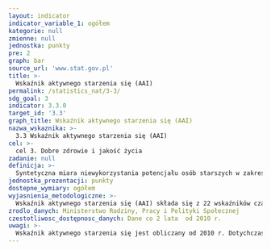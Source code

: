 ```yaml
---
layout: indicator
indicator_variable_1: ogółem
kategorie: null
zmienne: null
jednostka: punkty
pre: 2
graph: bar
source_url: 'www.stat.gov.pl'
title: >-
  Wskaźnik aktywnego starzenia się (AAI)
permalink: /statistics_nat/3-3/
sdg_goal: 3
indicator: 3.3.0
target_id: '3.3'
graph_title: Wskaźnik aktywnego starzenia się (AAI)
nazwa_wskaznika: >-
  3.3 Wskaźnik aktywnego starzenia się (AAI)
cel: >-
  cel 3. Dobre zdrowie i jakość życia
zadanie: null
definicja: >-
  Syntetyczna miara niewykorzystania potencjału osób starszych w zakresie większego uczestnictwa w gospodarce i życiu społeczeństwa oraz niezależnym życiu. Wskaźnik aktywnego starzenia się został utworzony poprzez połączenie miar z 4 dziedzin, tj. zatrudnienie  uczestnictwo w życiu społeczeństwa  niezależne życie w zdrowiu i bezpieczeństwie  możliwości i warunki sprzyjające aktywnemu starzeniu się.
jednostka_prezentacji: punkty
dostepne_wymiary: ogółem
wyjasnienia_metodologiczne: >-
  Wskaźnik aktywnego starzenia się (AAI) składa się z 22 wskaźników cząstkowych, pogrupowanych w ramach 4 obszarów:1. Zatrudnienie (poziom zatrudnienia osób w wieku 55-59, 60-64, 65-69, 70-74) 2. Uczestnictwo w życiu społeczeństwa (wolontariat, opieka nad dziećmi i wnukami, opieka nad osobami starszymi, aktywność polityczna) 3. Niezależne życie w zdrowiu i bezpieczeństwie (ćwiczenia fizyczne, dostęp do opieki zdrowotnej, niezależne życie, bezpieczeństwo finansowe, bezpieczeństwo fizyczne, uczenie się przez całe życie) 4. Możliwości i warunki sprzyjające aktywnemu starzeniu się (pozostała oczekiwana długość życia w wieku 55 lat, oczekiwana część życia w zdrowiu w wieku 55 lat, kondycja psychiczna, korzystanie z technologii informacyjno-komunikacyjnych, więzi społeczne, poziom wykształcenia).Każdemu z 4 obszarów przypisano odpowiednią wagę udziału w &bdquo aktywnym starzeniu”:1. Zatrudnienie – waga 35%,2. Uczestnictwo w życiu społeczeństwa – waga 35%3. Niezależne życie w zdrowiu i bezpieczeństwie – waga 10%4. Możliwości i warunki sprzyjające aktywnemu starzeniu się – waga 20%.Wskaźniki cząstkowe AAI zostały zaczerpnięte z 4 europejskich badań gospodarstw domowych:- Badanie Aktywności Ekonomicznej Ludności (EU-LFS),- Europejskie badanie warunków życia ludności (EU-SILC),- Europejskie badania jakości życia (EQLS),- Europejski Sondaż Społeczny (ESS).Wskaźnik aktywnego starzenia się (AAI) przyjmuje wartości punktowe w skali od 0 do 100  im większa wartość punktowa, tym większy wkład osób starszych w społeczeństwo i tym lepsze warunki sprzyjające aktywnemu starzeniu się.
zrodlo_danych: Ministerstwo Rodziny, Pracy i Polityki Społecznej
czestotliwosc_dostępnosc_danych: Dane co 2 lata  od 2010 r.
uwagi: >-
  Wskaźnik aktywnego starzenia się jest obliczany od 2010 r. Dotychczas odbyły się 3 edycje badania w latach 2010 r., 2012 r. i 2014 r.
---
```

